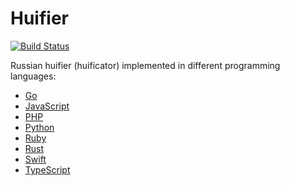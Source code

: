 # Huifier

[![Build Status](https://travis-ci.org/kefir500/huifier.svg?branch=master)](https://travis-ci.org/kefir500/huifier)

Russian huifier (huificator) implemented in different programming languages:

- [Go](go)
- [JavaScript](javascript)
- [PHP](php)
- [Python](python)
- [Ruby](ruby)
- [Rust](rust)
- [Swift](swift)
- [TypeScript](typescript)
